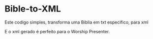 # Bible-to-XML

Este codigo simples, transforma uma Biblia em txt especifico, para xml

E o xml gerado é perfeito para o Worship Presenter. 
